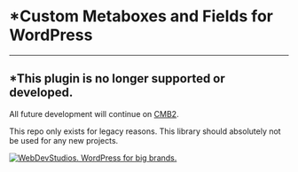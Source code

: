 # *Custom Metaboxes and Fields for WordPress
----

## \*This plugin is no longer supported or developed.

All future development will continue on [CMB2](https://github.com/WebDevStudios/CMB2).

This repo only exists for legacy reasons. This library should absolutely not be used for any new projects.

<a href="https://webdevstudios.com/contact/"><img src="https://webdevstudios.com/wp-content/uploads/2018/04/wds-github-banner.png" alt="WebDevStudios. WordPress for big brands."></a>
